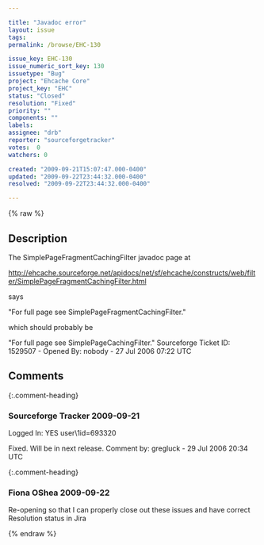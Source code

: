 ```yaml
---

title: "Javadoc error"
layout: issue
tags: 
permalink: /browse/EHC-130

issue_key: EHC-130
issue_numeric_sort_key: 130
issuetype: "Bug"
project: "Ehcache Core"
project_key: "EHC"
status: "Closed"
resolution: "Fixed"
priority: ""
components: ""
labels: 
assignee: "drb"
reporter: "sourceforgetracker"
votes:  0
watchers: 0

created: "2009-09-21T15:07:47.000-0400"
updated: "2009-09-22T23:44:32.000-0400"
resolved: "2009-09-22T23:44:32.000-0400"

---
```




{% raw %}



## Description

<div markdown="1" class="description">

The SimplePageFragmentCachingFilter javadoc page at

http://ehcache.sourceforge.net/apidocs/net/sf/ehcache/constructs/web/filter/SimplePageFragmentCachingFilter.html

says

  "For full page see SimplePageFragmentCachingFilter."

which should probably be

  "For full page see SimplePageCachingFilter."
Sourceforge Ticket ID: 1529507 - Opened By: nobody - 27 Jul 2006 07:22 UTC

</div>

## Comments


{:.comment-heading}
### **Sourceforge Tracker** <span class="date">2009-09-21</span>

<div markdown="1" class="comment">

Logged In: YES 
user\1id=693320

Fixed. Will be in next release.
Comment by: gregluck - 29 Jul 2006 20:34 UTC

</div>


{:.comment-heading}
### **Fiona OShea** <span class="date">2009-09-22</span>

<div markdown="1" class="comment">

Re-opening so that I can properly close out these issues and have correct Resolution status in Jira

</div>



{% endraw %}
